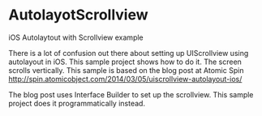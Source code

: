 AutolayotScrollview
===================

iOS Autolaytout with Scrollview example

There is a lot of confusion out there about setting up UIScrollview using autolayout in iOS.
This sample project shows how to do it. 
The screen scrolls vertically. 
This sample is based on the blog post at Atomic Spin
http://spin.atomicobject.com/2014/03/05/uiscrollview-autolayout-ios/

The blog post uses Interface Builder to set up the scrollview. 
This sample project does it programmatically instead.
